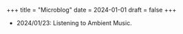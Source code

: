 +++
title = "Microblog"
date = 2024-01-01
draft = false
+++
- 2024/01/23: Listening to Ambient Music.

